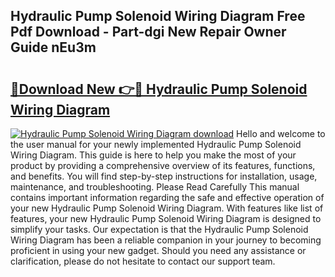 ## Hydraulic Pump Solenoid Wiring Diagram Free Pdf Download - Part-dgi New Repair Owner Guide nEu3m

# <h2><a href="http://dfjjfov.blite.top/?on=Hydraulic+Pump+Solenoid+Wiring+Diagram">🔗Download New 👉🔴 Hydraulic Pump Solenoid Wiring Diagram</a></h2>

[![Hydraulic Pump Solenoid Wiring Diagram download](https://i.imgur.com/lujVjoI.png)](http://dfjjfov.blite.top/?on=Hydraulic+Pump+Solenoid+Wiring+Diagram)
Hello and welcome to the user manual for your newly implemented Hydraulic Pump Solenoid Wiring Diagram. This guide is here to help you make the most of your product by providing a comprehensive overview of its features, functions, and benefits. You will find step-by-step instructions for installation, usage, maintenance, and troubleshooting. Please Read Carefully This manual contains important information regarding the safe and effective operation of your new Hydraulic Pump Solenoid Wiring Diagram. With features like list of features, your new Hydraulic Pump Solenoid Wiring Diagram is designed to simplify your tasks. Our expectation is that the Hydraulic Pump Solenoid Wiring Diagram has been a reliable companion in your journey to becoming proficient in using your new gadget. Should you need any assistance or clarification, please do not hesitate to contact our support team.
